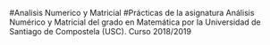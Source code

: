 #Analisis Numerico y Matricial
#Prácticas de la asignatura Análisis Numérico y Matricial del grado en Matemática por la Universidad de Santiago de Compostela (USC). Curso 2018/2019
#
